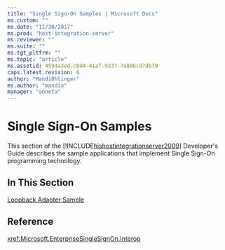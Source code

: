 ```yaml
---
title: "Single Sign-On Samples | Microsoft Docs"
ms.custom: ""
ms.date: "11/30/2017"
ms.prod: "host-integration-server"
ms.reviewer: ""
ms.suite: ""
ms.tgt_pltfrm: ""
ms.topic: "article"
ms.assetid: 4594a3ed-cbd4-41af-9337-7a80bcd7db79
caps.latest.revision: 6
author: "MandiOhlinger"
ms.author: "mandia"
manager: "anneta"
---
```

# Single Sign-On Samples
This section of the [!INCLUDE[hishostintegrationserver2009](../includes/hishostintegrationserver2009-md.md)] Developer's Guide describes the sample applications that implement Single Sign-On programming technology.  
  
## In This Section  
 [Loopback Adapter Sample](../esso/loopback-adapter-sample.md)  
  
## Reference  
 <xref:Microsoft.EnterpriseSingleSignOn.Interop>